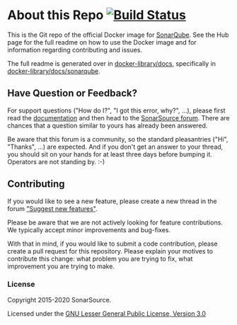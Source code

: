 # About this Repo [![Build Status](https://api.cirrus-ci.com/github/SonarSource/docker-sonarqube.svg)](https://cirrus-ci.com/github/SonarSource/docker-sonarqube)

This is the Git repo of the official Docker image for [SonarQube](https://registry.hub.docker.com/_/sonarqube/). See the Hub page for the full readme on how to use the Docker image and for information regarding contributing and issues.

The full readme is generated over in [docker-library/docs](https://github.com/docker-library/docs), specifically in [docker-library/docs/sonarqube](https://github.com/docker-library/docs/tree/master/sonarqube).

Have Question or Feedback?
--------------------------

For support questions ("How do I?", "I got this error, why?", ...), please first read the [documentation](https://docs.sonarqube.org) and then head to the [SonarSource forum](https://community.sonarsource.com/). There are chances that a question similar to yours has already been answered. 

Be aware that this forum is a community, so the standard pleasantries ("Hi", "Thanks", ...) are expected. And if you don't get an answer to your thread, you should sit on your hands for at least three days before bumping it. Operators are not standing by. :-)


Contributing
------------

If you would like to see a new feature, please create a new thread in the forum ["Suggest new features"](https://community.sonarsource.com/c/suggestions/features).

Please be aware that we are not actively looking for feature contributions. We typically accept minor improvements and bug-fixes.

With that in mind, if you would like to submit a code contribution, please create a pull request for this repository. Please explain your motives to contribute this change: what problem you are trying to fix, what improvement you are trying to make.

### License

Copyright 2015-2020 SonarSource.

Licensed under the [GNU Lesser General Public License, Version 3.0](http://www.gnu.org/licenses/lgpl.txt)
